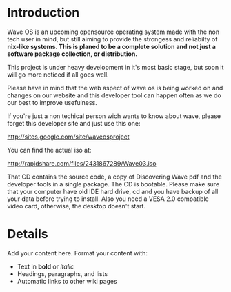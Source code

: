 # Introduction #

Wave OS is an upcoming opensource operating system made with the non tech user in mind, but still aiming to provide the strongess and reliabilty of **nix-like systems. This is planed to be a complete solution and not just a
software package collection, or distribution.**

This project is under heavy development in it's most basic stage, but soon it will go more noticed if all goes well.

Please have in mind that the web aspect of wave os is being worked on and changes on our website and this developer tool can happen often as we do our best to improve usefulness.

If you're just a non techical person wich wants to know about wave, please forget this developer site and just use this one:

http://sites.google.com/site/waveosproject

You can find the actual iso at:

http://rapidshare.com/files/2431867289/Wave03.iso

That CD contains the source code, a copy of Discovering Wave pdf and
the developer tools in a single package. The CD is bootable. Please make sure that your computer have old IDE hard drive, cd and you have
backup of all your data before trying to install. Also you need a VESA 2.0 compatible video card, otherwise, the desktop doesn't start.

# Details #

Add your content here.  Format your content with:
  * Text in **bold** or _italic_
  * Headings, paragraphs, and lists
  * Automatic links to other wiki pages